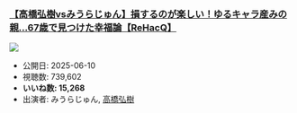### [【高橋弘樹vsみうらじゅん】損するのが楽しい！ゆるキャラ産みの親…67歳で見つけた幸福論【ReHacQ】](https://www.youtube.com/watch?v=RwjSzGvyEoA)
[![](https://img.youtube.com/vi/RwjSzGvyEoA/sddefault.jpg)](https://www.youtube.com/watch?v=RwjSzGvyEoA)
-   公開日: 2025-06-10
-   視聴数: 739,602
-   **いいね数: 15,268**
-   出演者: みうらじゅん, [高橋弘樹](/rehacq_fan/people/高橋弘樹 "wikilink")
